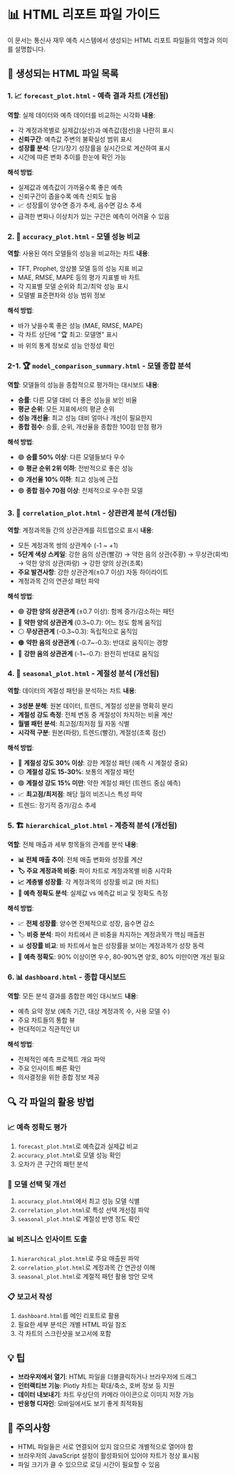 # 📊 HTML 리포트 파일 가이드

이 문서는 통신사 재무 예측 시스템에서 생성되는 HTML 리포트 파일들의 역할과 의미를 설명합니다.

## 📁 생성되는 HTML 파일 목록

### 1. 📈 `forecast_plot.html` - 예측 결과 차트 (개선됨)
**역할**: 실제 데이터와 예측 데이터를 비교하는 시각화
**내용**:
- 각 계정과목별로 실제값(실선)과 예측값(점선)을 나란히 표시
- **신뢰구간**: 예측값 주변의 불확실성 범위 표시
- **성장률 분석**: 단기/장기 성장률을 실시간으로 계산하여 표시
- 시간에 따른 변화 추이를 한눈에 확인 가능

**해석 방법**:
- 실제값과 예측값이 가까울수록 좋은 예측
- 신뢰구간이 좁을수록 예측 신뢰도 높음
- 📈 성장률이 양수면 증가 추세, 음수면 감소 추세
- 급격한 변화나 이상치가 있는 구간은 예측이 어려울 수 있음

### 2. 🎯 `accuracy_plot.html` - 모델 성능 비교
**역할**: 사용된 여러 모델들의 성능을 비교하는 차트
**내용**:
- TFT, Prophet, 앙상블 모델 등의 성능 지표 비교
- MAE, RMSE, MAPE 등의 평가 지표별 바 차트
- 각 지표별 모델 순위와 최고/최악 성능 표시
- 모델별 표준편차와 성능 범위 정보

**해석 방법**:
- 바가 낮을수록 좋은 성능 (MAE, RMSE, MAPE)
- 각 차트 상단에 "🏆 최고: 모델명" 표시
- 바 위의 통계 정보로 성능 안정성 확인

### 2-1. 🏆 `model_comparison_summary.html` - 모델 종합 분석
**역할**: 모델들의 성능을 종합적으로 평가하는 대시보드
**내용**:
- **승률**: 다른 모델 대비 더 좋은 성능을 보인 비율
- **평균 순위**: 모든 지표에서의 평균 순위
- **성능 개선율**: 최고 성능 대비 얼마나 개선이 필요한지
- **종합 점수**: 승률, 순위, 개선율을 종합한 100점 만점 평가

**해석 방법**:
- 🟢 **승률 50% 이상**: 다른 모델들보다 우수
- 🟢 **평균 순위 2위 이하**: 전반적으로 좋은 성능
- 🟢 **개선율 10% 이하**: 최고 성능에 근접
- 🟢 **종합 점수 70점 이상**: 전체적으로 우수한 모델

### 3. 🔗 `correlation_plot.html` - 상관관계 분석 (개선됨)
**역할**: 계정과목들 간의 상관관계를 히트맵으로 표시
**내용**:
- 모든 계정과목 쌍의 상관계수 (-1 ~ +1)
- **5단계 색상 스케일**: 강한 음의 상관(빨강) → 약한 음의 상관(주황) → 무상관(회색) → 약한 양의 상관(파랑) → 강한 양의 상관(초록)
- **주요 발견사항**: 강한 상관관계(±0.7 이상) 자동 하이라이트
- 계정과목 간의 연관성 패턴 파악

**해석 방법**:
- 🟢 **강한 양의 상관관계** (±0.7 이상): 함께 증가/감소하는 패턴
- 🔵 **약한 양의 상관관계** (0.3~0.7): 어느 정도 함께 움직임
- ⚪ **무상관관계** (-0.3~0.3): 독립적으로 움직임
- 🟠 **약한 음의 상관관계** (-0.7~-0.3): 반대로 움직이는 경향
- 🔴 **강한 음의 상관관계** (-1~-0.7): 완전히 반대로 움직임

### 4. 📅 `seasonal_plot.html` - 계절성 분석 (개선됨)
**역할**: 데이터의 계절성 패턴을 분석하는 차트
**내용**:
- **3성분 분해**: 원본 데이터, 트렌드, 계절성 성분을 명확히 분리
- **계절성 강도 측정**: 전체 변동 중 계절성이 차지하는 비율 계산
- **월별 패턴 분석**: 최고점/최저점 월 자동 식별
- **시각적 구분**: 원본(파랑), 트렌드(빨강), 계절성(초록 점선)

**해석 방법**:
- 🔴 **계절성 강도 30% 이상**: 강한 계절성 패턴 (예측 시 계절성 중요)
- 🟡 **계절성 강도 15-30%**: 보통의 계절성 패턴
- 🟢 **계절성 강도 15% 미만**: 약한 계절성 패턴 (트렌드 중심 예측)
- 📈 **최고점/최저점**: 해당 월의 비즈니스 특성 파악
- 트렌드: 장기적 증가/감소 추세

### 5. 🏗️ `hierarchical_plot.html` - 계층적 분석 (개선됨)
**역할**: 전체 매출과 세부 항목들의 관계를 분석
**내용**:
- **📊 전체 매출 추이**: 전체 매출 변화와 성장률 계산
- **🏷️ 주요 계정과목 비중**: 파이 차트로 계정과목별 비중 시각화
- **📈 계층별 성장률**: 각 계정과목의 성장률 비교 (바 차트)
- **🎯 예측 정확도 분석**: 실제값 vs 예측값 비교 및 정확도 측정

**해석 방법**:
- 📈 **전체 성장률**: 양수면 전체적으로 성장, 음수면 감소
- 🏷️ **비중 분석**: 파이 차트에서 큰 비중을 차지하는 계정과목가 핵심 매출원
- 📊 **성장률 비교**: 바 차트에서 높은 성장률을 보이는 계정과목가 성장 동력
- 🎯 **예측 정확도**: 90% 이상이면 우수, 80-90%면 양호, 80% 미만이면 개선 필요

### 6. 📊 `dashboard.html` - 종합 대시보드
**역할**: 모든 분석 결과를 종합한 메인 대시보드
**내용**:
- 예측 요약 정보 (예측 기간, 대상 계정과목 수, 사용 모델 수)
- 주요 차트들의 통합 뷰
- 현대적이고 직관적인 UI

**해석 방법**:
- 전체적인 예측 프로젝트 개요 파악
- 주요 인사이트 빠른 확인
- 의사결정을 위한 종합 정보 제공

## 🔍 각 파일의 활용 방법

### 📈 예측 정확도 평가
1. `forecast_plot.html`로 예측값과 실제값 비교
2. `accuracy_plot.html`로 모델 성능 확인
3. 오차가 큰 구간의 패턴 분석

### 🎯 모델 선택 및 개선
1. `accuracy_plot.html`에서 최고 성능 모델 식별
2. `correlation_plot.html`로 특성 선택 개선점 파악
3. `seasonal_plot.html`로 계절성 반영 정도 확인

### 📊 비즈니스 인사이트 도출
1. `hierarchical_plot.html`로 주요 매출원 파악
2. `correlation_plot.html`로 계정과목 간 연관성 이해
3. `seasonal_plot.html`로 계절적 패턴 활용 방안 모색

### 📋 보고서 작성
1. `dashboard.html`를 메인 리포트로 활용
2. 필요한 세부 분석은 개별 HTML 파일 참조
3. 각 차트의 스크린샷을 보고서에 포함

## 💡 팁

- **브라우저에서 열기**: HTML 파일을 더블클릭하거나 브라우저에 드래그
- **인터랙티브 기능**: Plotly 차트는 확대/축소, 호버 정보 등 지원
- **데이터 내보내기**: 차트 우상단의 카메라 아이콘으로 이미지 저장 가능
- **반응형 디자인**: 모바일에서도 보기 좋게 최적화됨

## 🚨 주의사항

- HTML 파일들은 서로 연결되어 있지 않으므로 개별적으로 열어야 함
- 브라우저의 JavaScript 설정이 활성화되어 있어야 차트가 정상 표시됨
- 파일 크기가 클 수 있으므로 로딩 시간이 필요할 수 있음 